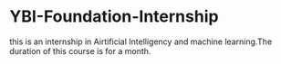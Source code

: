 # YBI-Foundation-Internship


this is an internship in Airtificial Intelligency and machine learning.The duration of this course is for a month.
